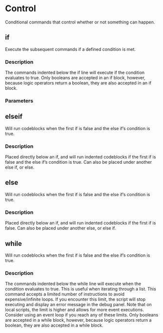 # Control
Conditional commands that control whether or not something can happen.

## if
Execute the subsequent commands if a defined condition is met.

### Description
The commands indented below the if line will execute if the condition evaluates to true. Only booleans are accepted in an if block, however, because logic operators return a boolean, they are also accepted in an if block.

### Parameters

## elseif
Will run codeblocks when the first if is false and the else if’s condition is true.

### Description
Placed directly below an if, and will run indented codeblocks if the first if is false and the else if’s condition is true. Can also be placed under another else if, or else.


## else
Will run codeblocks when the first if is false and the else if’s condition is true.

### Description
Placed directly below an if, and will run indented codeblocks if the first if is false. Can also be placed under another else, or else if.


## while
Will run codeblocks when the first if is false and the else if’s condition is true.

### Description
The commands indented below the while line will execute when the condition evaluates to true. This is useful when iterating through a list. This command accepts a limited number of instructions to avoid expensive/infinite loops. If you encounter this limit, the script will stop executing and display an error message in the debug panel. Note that on local scripts, the limit is higher and allows for more event executions. Consider using an event loop if you reach any of these limits.
Only booleans are accepted in a while block, however, because logic operators return a boolean, they are also accepted in a while block.